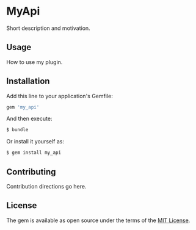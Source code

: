 # MyApi
Short description and motivation.

## Usage
How to use my plugin.

## Installation
Add this line to your application's Gemfile:

```ruby
gem 'my_api'
```

And then execute:
```bash
$ bundle
```

Or install it yourself as:
```bash
$ gem install my_api
```

## Contributing
Contribution directions go here.

## License
The gem is available as open source under the terms of the [MIT License](https://opensource.org/licenses/MIT).
